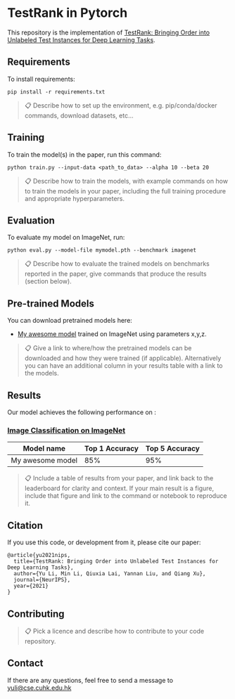 

# TestRank in Pytorch

This repository is the implementation of [TestRank: Bringing Order into Unlabeled Test Instances for Deep Learning Tasks](https://arxiv.org/abs/2105.10113). 


## Requirements

To install requirements:

```setup
pip install -r requirements.txt
```

>📋  Describe how to set up the environment, e.g. pip/conda/docker commands, download datasets, etc...

## Training

To train the model(s) in the paper, run this command:

```train
python train.py --input-data <path_to_data> --alpha 10 --beta 20
```

>📋  Describe how to train the models, with example commands on how to train the models in your paper, including the full training procedure and appropriate hyperparameters.

## Evaluation

To evaluate my model on ImageNet, run:

```eval
python eval.py --model-file mymodel.pth --benchmark imagenet
```

>📋  Describe how to evaluate the trained models on benchmarks reported in the paper, give commands that produce the results (section below).

## Pre-trained Models

You can download pretrained models here:

- [My awesome model](https://drive.google.com/mymodel.pth) trained on ImageNet using parameters x,y,z. 

>📋  Give a link to where/how the pretrained models can be downloaded and how they were trained (if applicable).  Alternatively you can have an additional column in your results table with a link to the models.

## Results

Our model achieves the following performance on :

### [Image Classification on ImageNet](https://paperswithcode.com/sota/image-classification-on-imagenet)

| Model name         | Top 1 Accuracy  | Top 5 Accuracy |
| ------------------ |---------------- | -------------- |
| My awesome model   |     85%         |      95%       |

>📋  Include a table of results from your paper, and link back to the leaderboard for clarity and context. If your main result is a figure, include that figure and link to the command or notebook to reproduce it. 

## Citation
If you use this code, or development from it, please cite our paper:
```
@article{yu2021nips,
  title={TestRank: Bringing Order into Unlabeled Test Instances for Deep Learning Tasks},
  author={Yu Li, Min Li, Qiuxia Lai, Yannan Liu, and Qiang Xu},
  journal={NeurIPS},
  year={2021}
}
```


## Contributing

>📋  Pick a licence and describe how to contribute to your code repository. 

## Contact
If there are any questions, feel free to send a message to yuli@cse.cuhk.edu.hk
